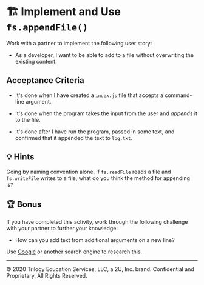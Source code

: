 # 🏗️ Implement and Use `fs.appendFile()`

Work with a partner to implement the following user story:

* As a developer, I want to be able to add to a file without overwriting the existing content.

## Acceptance Criteria

* It's done when I have created a `index.js` file that accepts a command-line argument.

* It's done when the program takes the input from the user and *appends* it to the file.

* It's done after I have run the program, passed in some text, and confirmed that it appended the text to `log.txt`.

## 💡 Hints

Going by naming convention alone, if `fs.readFile` reads a file and `fs.writeFile` writes to a file, what do you think the method for appending is?

## 🏆 Bonus

If you have completed this activity, work through the following challenge with your partner to further your knowledge:

* How can you add text from additional arguments on a new line?

Use [Google](https://www.google.com) or another search engine to research this.

---

© 2020 Trilogy Education Services, LLC, a 2U, Inc. brand. Confidential and Proprietary. All Rights Reserved.